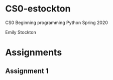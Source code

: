 # CS0-estockton
CS0 Beginning programming Python 
Spring 2020

Emily Stockton

# Assignments

## Assignment 1
